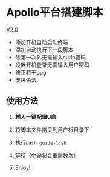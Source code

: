 # Apollo平台搭建脚本
V2.0

- 添加开机自动启动终端
- 添加自动执行下一段脚本
- 除第一次外无需输入sudo密码
- 设置开机登录无需输入用户密码
- 修正若干bug
- 改进语法

## 使用方法

1. **插入一键配置U盘**

2. 将脚本文件拷贝到用户根目录下

3. 执行`bash guide-1.sh`

4. 等待（中途将会重启数次）

5. Enjoy!
